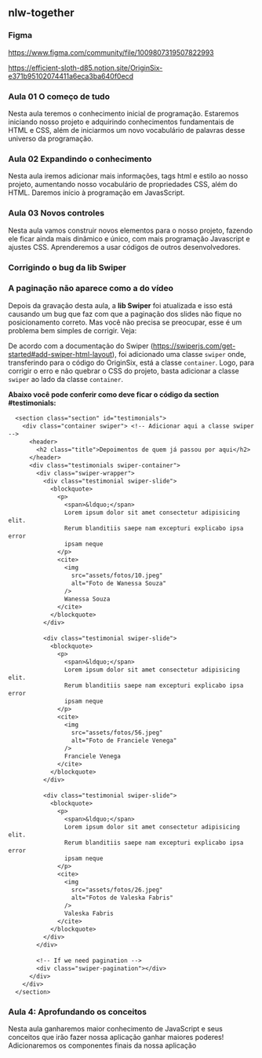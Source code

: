 ## nlw-together

### Figma

https://www.figma.com/community/file/1009807319507822993

https://efficient-sloth-d85.notion.site/OriginSix-e371b95102074411a6eca3ba640f0ecd


### Aula 01 O começo de tudo

Nesta aula teremos o conhecimento inicial de programação. Estaremos iniciando nosso projeto e adquirindo conhecimentos fundamentais de HTML e CSS, além de iniciarmos um novo vocabulário de palavras desse universo da programação.

### Aula 02 Expandindo o conhecimento

Nesta aula iremos adicionar mais informações, tags html e estilo ao nosso projeto, aumentando nosso vocabulário de propriedades CSS, além do HTML. Daremos início à programação em JavasScript.

### Aula 03 Novos controles



Nesta aula vamos construir novos elementos para o nosso projeto, fazendo ele ficar ainda mais dinâmico e único, com mais programação Javascript e ajustes CSS. Aprenderemos a usar códigos de outros desenvolvedores.

### Corrigindo o bug da lib Swiper

### A paginação não aparece como a do vídeo

Depois da gravação desta aula, a **lib Swiper** foi atualizada e isso está causando um bug que faz com que a paginação dos slides não fique no posicionamento correto. Mas você não precisa se preocupar, esse é um problema bem simples de corrigir. Veja:

De acordo com a documentação do Swiper (https://swiperjs.com/get-started#add-swiper-html-layout), foi adicionado uma classe `swiper` onde, transferindo para o código do OriginSix, está a classe `container`. Logo, para corrigir o erro e não quebrar o CSS do projeto, basta adicionar a classe `swiper` ao lado da classe `container`.

**Abaixo você pode conferir como deve ficar o código da section  #testimonials:**

<!-- TESTIMONIALS -->
      <section class="section" id="testimonials">
        <div class="container swiper"> <!-- Adicionar aqui a classe swiper -->
          <header>
            <h2 class="title">Depoimentos de quem já passou por aqui</h2>
          </header>
          <div class="testimonials swiper-container">
            <div class="swiper-wrapper">
              <div class="testimonial swiper-slide">
                <blockquote>
                  <p>
                    <span>&ldquo;</span>
                    Lorem ipsum dolor sit amet consectetur adipisicing elit.
                    Rerum blanditiis saepe nam excepturi explicabo ipsa error
                    ipsam neque
                  </p>
                  <cite>
                    <img
                      src="assets/fotos/10.jpeg"
                      alt="Foto de Wanessa Souza"
                    />
                    Wanessa Souza
                  </cite>
                </blockquote>
              </div>

              <div class="testimonial swiper-slide">
                <blockquote>
                  <p>
                    <span>&ldquo;</span>
                    Lorem ipsum dolor sit amet consectetur adipisicing elit.
                    Rerum blanditiis saepe nam excepturi explicabo ipsa error
                    ipsam neque
                  </p>
                  <cite>
                    <img
                      src="assets/fotos/56.jpeg"
                      alt="Foto de Franciele Venega"
                    />
                    Franciele Venega
                  </cite>
                </blockquote>
              </div>

              <div class="testimonial swiper-slide">
                <blockquote>
                  <p>
                    <span>&ldquo;</span>
                    Lorem ipsum dolor sit amet consectetur adipisicing elit.
                    Rerum blanditiis saepe nam excepturi explicabo ipsa error
                    ipsam neque
                  </p>
                  <cite>
                    <img
                      src="assets/fotos/26.jpeg"
                      alt="Fotos de Valeska Fabris"
                    />
                    Valeska Fabris
                  </cite>
                </blockquote>
              </div>
            </div>

            <!-- If we need pagination -->
            <div class="swiper-pagination"></div>
          </div>
        </div>
      </section>


### Aula 4: Aprofundando os conceitos


Nesta aula ganharemos maior conhecimento de JavaScript e seus conceitos que irão fazer nossa aplicação ganhar maiores poderes! Adicionaremos os componentes finais da nossa aplicação